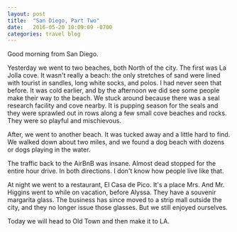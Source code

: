 ```yaml
---
layout: post
title:  "San Diego, Part Two"
date:   2016-05-20 10:09:09 -0700
categories: travel blog
---
```

Good morning from San Diego.

Yesterday we went to two beaches, both North of the city. The first was La Jolla cove. It wasn't really a beach: the only stretches of sand were lined with tourist in sandles, long white socks, and polos. I had never seen that before. It was cold earlier, and by the afternoon we did see some people make their way to the beach. We stuck around because there was a seal research facility and cove nearby. It is pupping season for the seals and they were sprawled out in rows along a few small cove beaches and rocks. They were so playful and mischievous.

After, we went to another beach. It was tucked away and a little hard to find. We walked down about two miles, and we found a dog beach with dozens or dogs playing in the water.

The traffic back to the AirBnB was insane. Almost dead stopped for the entire hour drive. In both directions. I don't know how people live like that.

At night we went to a restaurant, El Casa de Pico. It's a place Mrs. And Mr. Higgins went to while on vacation, before Alyssa. They have a souvenir margarita glass. The business has since moved to a strip mall outside the city, and they no longer issue those glasses. But we still enjoyed ourselves.

Today we will head to Old Town and then make it to LA.
